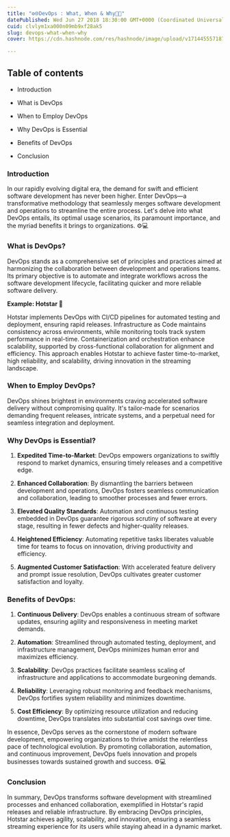 ```yaml
---
title: "⚙️🌐DevOps : What, When & Why🔧🚀"
datePublished: Wed Jun 27 2018 18:30:00 GMT+0000 (Coordinated Universal Time)
cuid: clvlym1xa000n09mb9xf28ak5
slug: devops-what-when-why
cover: https://cdn.hashnode.com/res/hashnode/image/upload/v1714455571877/a07f300b-a63b-4c23-ac6a-f5c4d0933c05.jpeg

---
```


## **Table of contents**

* Introduction
    
* What is DevOps
    
* When to Employ DevOps
    
* Why DevOps is Essential
    
* Benefits of DevOps
    
* Conclusion
    

### **Introduction**

In our rapidly evolving digital era, the demand for swift and efficient software development has never been higher. Enter DevOps—a transformative methodology that seamlessly merges software development and operations to streamline the entire process. Let's delve into what DevOps entails, its optimal usage scenarios, its paramount importance, and the myriad benefits it brings to organizations. ⚙️💻

### **What is DevOps?**

DevOps stands as a comprehensive set of principles and practices aimed at harmonizing the collaboration between development and operations teams. Its primary objective is to automate and integrate workflows across the software development lifecycle, facilitating quicker and more reliable software delivery.

**Example: Hotstar 🎥**

Hotstar implements DevOps with CI/CD pipelines for automated testing and deployment, ensuring rapid releases. Infrastructure as Code maintains consistency across environments, while monitoring tools track system performance in real-time. Containerization and orchestration enhance scalability, supported by cross-functional collaboration for alignment and efficiency. This approach enables Hotstar to achieve faster time-to-market, high reliability, and scalability, driving innovation in the streaming landscape.

### **When to Employ DevOps?**

DevOps shines brightest in environments craving accelerated software delivery without compromising quality. It's tailor-made for scenarios demanding frequent releases, intricate systems, and a perpetual need for seamless integration and deployment.

### **Why DevOps is Essential?**

1. **Expedited Time-to-Market**: DevOps empowers organizations to swiftly respond to market dynamics, ensuring timely releases and a competitive edge.
    
2. **Enhanced Collaboration**: By dismantling the barriers between development and operations, DevOps fosters seamless communication and collaboration, leading to smoother processes and fewer errors.
    
3. **Elevated Quality Standards**: Automation and continuous testing embedded in DevOps guarantee rigorous scrutiny of software at every stage, resulting in fewer defects and higher-quality releases.
    
4. **Heightened Efficiency**: Automating repetitive tasks liberates valuable time for teams to focus on innovation, driving productivity and efficiency.
    
5. **Augmented Customer Satisfaction**: With accelerated feature delivery and prompt issue resolution, DevOps cultivates greater customer satisfaction and loyalty.
    

### **Benefits of DevOps:**

1. **Continuous Delivery**: DevOps enables a continuous stream of software updates, ensuring agility and responsiveness in meeting market demands.
    
2. **Automation**: Streamlined through automated testing, deployment, and infrastructure management, DevOps minimizes human error and maximizes efficiency.
    
3. **Scalability**: DevOps practices facilitate seamless scaling of infrastructure and applications to accommodate burgeoning demands.
    
4. **Reliability**: Leveraging robust monitoring and feedback mechanisms, DevOps fortifies system reliability and minimizes downtime.
    
5. **Cost Efficiency**: By optimizing resource utilization and reducing downtime, DevOps translates into substantial cost savings over time.
    

In essence, DevOps serves as the cornerstone of modern software development, empowering organizations to thrive amidst the relentless pace of technological evolution. By promoting collaboration, automation, and continuous improvement, DevOps fuels innovation and propels businesses towards sustained growth and success. ⚙️💻

### Conclusion

In summary, DevOps transforms software development with streamlined processes and enhanced collaboration, exemplified in Hotstar's rapid releases and reliable infrastructure. By embracing DevOps principles, Hotstar achieves agility, scalability, and innovation, ensuring a seamless streaming experience for its users while staying ahead in a dynamic market.